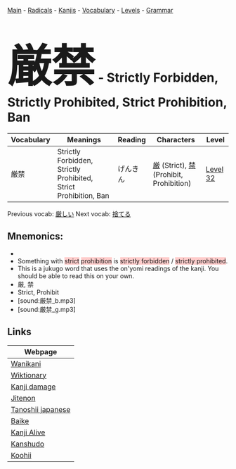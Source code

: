 <style> bigfont {font-size: 100px}</style>
[Main](../README.md) -
[Radicals](../radicals.md) -
[Kanjis](../kanjis.md) -
[Vocabulary](../vocabulary.md) -
[Levels](../levels.md) -
[Grammar](../grammar.md)
# <bigfont> 厳禁</bigfont> - Strictly Forbidden, Strictly Prohibited, Strict Prohibition, Ban 

| Vocabulary | Meanings | Reading | Characters | Level |
| --- | --- | --- | --- | --- |
| 厳禁 | Strictly Forbidden, Strictly Prohibited, Strict Prohibition, Ban | げんきん |  [厳](../kanjis/厳.md) (Strict), [禁](../kanjis/禁.md) (Prohibit, Prohibition) | [Level 32](../levels/wk_level32.md) |

Previous vocab: [厳しい](厳しい.md) Next vocab: [捨てる](捨てる.md) 

## Mnemonics:

* 
* Something with <span style="background-color:#ffcccb"> strict</span> <span style="background-color:#ffcccb"> prohibition</span> is <span style="background-color:#ffcccb"> strictly forbidden</span> / <span style="background-color:#ffcccb"> strictly prohibited</span>.
* This is a jukugo word that uses the on'yomi readings of the kanji. You should be able to read this on your own.
* 厳, 禁
* Strict, Prohibit
* [sound:厳禁_b.mp3]
* [sound:厳禁_g.mp3]


## Links 

| Webpage |
| --- |
| [Wanikani          ](https://www.wanikani.com/kanji/厳禁) |
| [Wiktionary        ](https://en.wiktionary.org/wiki/厳禁) |
| [Kanji damage      ](http://www.kanjidamage.com/kanji/search?utf8=✓&q=厳禁) |
| [Jitenon           ](https://jitenon.com/kanji/厳禁) |
| [Tanoshii japanese ](https://www.tanoshiijapanese.com/dictionary/kanji.cfm?k=厳禁) |
| [Baike             ](https://baike.baidu.com/item/厳禁) |
| [Kanji Alive       ](https://app.kanjialive.com/厳禁) |
| [Kanshudo          ](https://www.kanshudo.com/searchmn?q=厳禁) |
| [Koohii            ](https://kanji.koohii.com/study/kanji/厳禁) |
